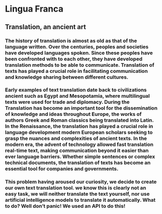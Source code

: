 # Lingua Franca

## Translation, an ancient art

### The history of translation is almost as old as that of the language written. Over the centuries, peoples and societies have developed languages spoken. Since these peoples have been confronted with to each other, they have developed translation methods to be able to communicate. Translation of texts has played a crucial role in facilitating communication and knowledge sharing between different cultures.

### Early examples of text translation date back to civilizations ancient such as Egypt and Mesopotamia, where multilingual texts were used for trade and diplomacy. During the Translation has become an important tool for the dissemination of knowledge and ideas throughout Europe, the works of authors Greek and Roman classics being translated into Latin. In the Renaissance, the translation has played a crucial role in language development modern European scholars seeking to grasp the nuances and complexities of ancient texts. In the modern era, the advent of technology allowed fast translation real-time text, making communication beyond it easier than ever language barriers. Whether simple sentences or complex technical documents, the translation of texts has become an essential tool for companies and governments.

### This problem having aroused our curiosity, we decide to create our own text translation tool. we know this is clearly not an easy task, we will neither translate the text yourself, nor use artificial intelligence models to translate it automatically. What to do? Well don’t panic! We used an API to do this!
